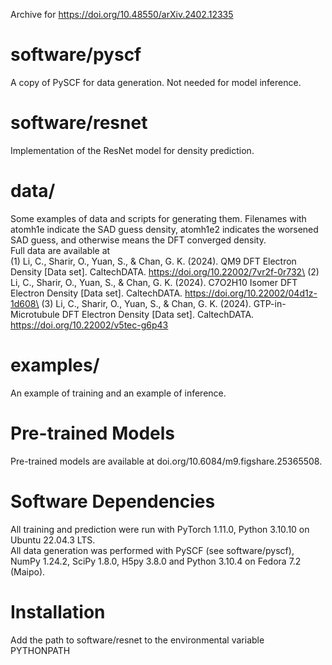 Archive for https://doi.org/10.48550/arXiv.2402.12335

# software/pyscf
A copy of PySCF for data generation. Not needed for model inference.

# software/resnet
Implementation of the ResNet model for density prediction.

# data/
Some examples of data and scripts for generating them. Filenames with atomh1e indicate the SAD guess density, atomh1e2 indicates the worsened SAD guess, and otherwise means the DFT converged density.\
Full data are available at\
(1) Li, C., Sharir, O., Yuan, S., & Chan, G. K. (2024). QM9 DFT Electron Density [Data set]. CaltechDATA. https://doi.org/10.22002/7vr2f-0r732\
(2) Li, C., Sharir, O., Yuan, S., & Chan, G. K. (2024). C7O2H10 Isomer DFT Electron Density [Data set]. CaltechDATA. https://doi.org/10.22002/04d1z-1d608\
(3) Li, C., Sharir, O., Yuan, S., & Chan, G. K. (2024). GTP-in-Microtubule DFT Electron Density [Data set]. CaltechDATA. https://doi.org/10.22002/v5tec-g6p43

# examples/
An example of training and an example of inference.

# Pre-trained Models
Pre-trained models are available at doi.org/10.6084/m9.figshare.25365508.

# Software Dependencies
All training and prediction were run with PyTorch 1.11.0, Python 3.10.10 on Ubuntu 22.04.3 LTS.\
All data generation was performed with PySCF (see software/pyscf), NumPy 1.24.2, SciPy 1.8.0, H5py 3.8.0 and Python 3.10.4 on Fedora 7.2 (Maipo).

# Installation
Add the path to software/resnet to the environmental variable PYTHONPATH
